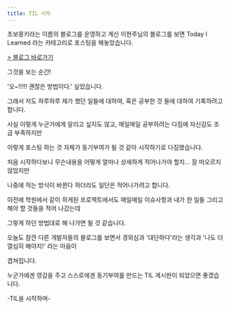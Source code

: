 ```yaml
---
title: TIL 시작
---
```


초보몽키라는 이름의 블로그를 운영하고 계신 이현주님의 블로그를 보면 Today I Learned 라는 카테고리로 포스팅을 해놓았습니다.

[> 블로그 바로가기](https://wayhome25.github.io/)



그것을 보는 순간!



'오~!!!!! 괜찮은 방법이다.' 싶었습니다.



그래서 저도 하루하루 제가 했던 일들에 대하여, 혹은 공부한 것 들에 대하여 기록하려고 합니다.



사실 이렇게 누군가에게 알리고 싶지도 않고, 매일매일 공부하려는 다짐에 자신감도 조금 부족하지만

이렇게 포스팅 하는 것 자체가 동기부여가 될 것 같아 시작하기로 다짐했습니다.



처음 시작하다보니 무슨내용을 어떻게 얼마나 상세하게 적어나가야 할지... 잘 떠오르지 않았지만

나중에 적는 방식이 바뀐다 하더라도 일단은 적어나가려고 합니다.



이전에 학원에서 같이 하게된 프로젝트에서도 매일매일 이슈사항과 내가 한 일들 그리고 해야 할 것들을 적어 나갔는데

그렇게 하던 방법대로 해 나가면 될 것 같습니다.



오늘도 잠깐 다른 개발자들의 블로그를 보면서 경외심과 '대단하다'라는 생각과 '나도 더 열심히 해야지!' 라는 마음이

겹쳐집니다.



누군가에겐 영감을 주고 스스로에겐 동기부여를 만드는 TIL 게시판이 되었으면 좋겠습니다.



-TIL을 시작하며-
